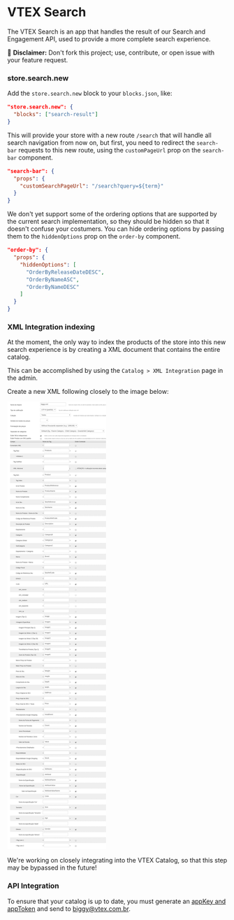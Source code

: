 # VTEX Search

The VTEX Search is an app that handles the result of our Search and Engagement API, used to provide
a more complete search experience.

:loudspeaker: **Disclaimer:** Don't fork this project; use, contribute, or open issue with your feature request.

### store.search.new

Add the `store.search.new` block to your `blocks.json`, like:

```json
"store.search.new": {
  "blocks": ["search-result"]
}
```

This will provide your store with a new route `/search` that will handle all search navigation
from now on, but first, you need to redirect the `search-bar` requests to this new route, using
the `customPageUrl` prop on the `search-bar` component.

```json
"search-bar": {
  "props": {
    "customSearchPageUrl": "/search?query=${term}"
  }
}
```

We don't yet support some of the ordering options that are supported by the current search implementation,
so they should be hidden so that it doesn't confuse your costumers. You can hide ordering options by
passing them to the `hiddenOptions` prop on the `order-by` component.

```json
"order-by": {
  "props": {
    "hiddenOptions": [
      "OrderByReleaseDateDESC",
      "OrderByNameASC",
      "OrderByNameDESC"
    ]
  }
}
```

### XML Integration indexing

At the moment, the only way to index the products of the store into this new search experience is
by creating a XML document that contains the entire catalog.

This can be accomplished by using the `Catalog > XML Integration` page in the admin.

Create a new XML following closely to the image below:

![XML Integration](./docs/images/XML.jpg)

We're working on closely integrating into the VTEX Catalog, so that this step may be bypassed in
the future!

### API Integration

To ensure that your catalog is up to date, you must generate an 
[appKey and appToken](https://help.vtex.com/tutorial/criar-appkey-e-apptoken-para-autenticar-integracoes) 
and send to biggy@vtex.com.br. 
